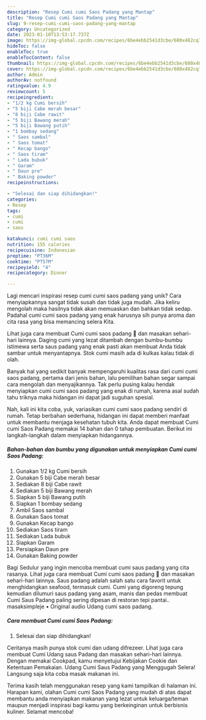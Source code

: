 ```yaml
---
description: "Resep Cumi cumi Saos Padang yang Mantap"
title: "Resep Cumi cumi Saos Padang yang Mantap"
slug: 9-resep-cumi-cumi-saos-padang-yang-mantap
category: Uncategorized
date: 2023-01-10T13:53:17.737Z
image: https://img-global.cpcdn.com/recipes/6be4ebb2541d3cbe/680x482cq70/cumi-cumi-saos-padang-foto-resep-utama.jpg
hideToc: false
enableToc: true
enableTocContent: false
thumbnail: https://img-global.cpcdn.com/recipes/6be4ebb2541d3cbe/680x482cq70/cumi-cumi-saos-padang-foto-resep-utama.jpg
cover: https://img-global.cpcdn.com/recipes/6be4ebb2541d3cbe/680x482cq70/cumi-cumi-saos-padang-foto-resep-utama.jpg
author: Admin
authorAv: notfound
ratingvalue: 4.9
reviewcount: 5
recipeingredient:
- "1/2 kg Cumi bersih"
- "5 biji Cabe merah besar"
- "8 biji Cabe rawit"
- "5 biji Bawang merah"
- "5 biji Bawang putih"
- "1 bombay sedang"
- " Saos sambal"
- " Saos tomat"
- " Kecap bango"
- " Saos tiram"
- " Lada bubuk"
- " Garam"
- " Daun pre"
- " Baking powder"
recipeinstructions:

- "Selesai dan siap dihidangkan!"
categories:
- Resep
tags:
- cumi
- cumi
- saos

katakunci: cumi cumi saos 
nutrition: 155 calories
recipecuisine: Indonesian
preptime: "PT36M"
cooktime: "PT57M"
recipeyield: "4"
recipecategory: Dinner

---
```





Lagi mencari inspirasi resep cumi cumi saos padang yang unik? Cara menyiapkannya sangat tidak susah dan tidak juga mudah. Jika keliru mengolah maka hasilnya tidak akan memuaskan dan bahkan tidak sedap. Padahal cumi cumi saos padang yang enak harusnya sih punya aroma dan cita rasa yang bisa memancing selera Kita.





Lihat juga cara membuat Cumi cumi saos padang 🦑 dan masakan sehari-hari lainnya. Daging cumi yang lezat ditambah dengan bumbu-bumbu istimewa serta saus padang yang enak pasti akan membuat Anda tidak sambar untuk menyantapnya. Stok cumi masih ada di kulkas kalau tidak di olah.

Banyak hal yang sedikit banyak mempengaruhi kualitas rasa dari cumi cumi saos padang, pertama dari jenis bahan, lalu pemilihan bahan segar sampai cara mengolah dan menyajikannya. Tak perlu pusing kalau hendak menyiapkan cumi cumi saos padang yang enak di rumah, karena asal sudah tahu triknya maka hidangan ini dapat jadi suguhan spesial.






Nah, kali ini kita coba, yuk, variasikan cumi cumi saos padang sendiri di rumah. Tetap berbahan sederhana, hidangan ini dapat memberi manfaat untuk membantu menjaga kesehatan tubuh kita. Anda dapat membuat Cumi cumi Saos Padang memakai 14 bahan dan 0 tahap pembuatan. Berikut ini langkah-langkah dalam menyiapkan hidangannya.

<!--inarticleads1-->

##### Bahan-bahan dan bumbu yang digunakan untuk menyiapkan Cumi cumi Saos Padang:

1. Gunakan 1/2 kg Cumi bersih
1. Gunakan 5 biji Cabe merah besar
1. Sediakan 8 biji Cabe rawit
1. Sediakan 5 biji Bawang merah
1. Siapkan 5 biji Bawang putih
1. Siapkan 1 bombay sedang
1. Ambil  Saos sambal
1. Gunakan  Saos tomat
1. Gunakan  Kecap bango
1. Sediakan  Saos tiram
1. Sediakan  Lada bubuk
1. Siapkan  Garam
1. Persiapkan  Daun pre
1. Gunakan  Baking powder


Bagi Sedulur yang ingin mencoba membuat cumi saus padang yang cita rasanya. Lihat juga cara membuat Cumi cumi saos padang 🦑 dan masakan sehari-hari lainnya. Saus padang adalah salah satu cara favorit untuk menghidangkan seafood, termasuk cumi. Cumi yang digoreng tepung kemudian dilumuri saus padang yang asam, manis dan pedas membuat Cumi Saus Padang paling sering dipesan di restoran tepi pantai.. masaksimpleje • Original audio Udang cumi saos padang. 

<!--inarticleads2-->

##### Cara membuat Cumi cumi Saos Padang:


1. Selesai dan siap dihidangkan!

Ceritanya masih punya stok cumi dan udang difrezeer. Lihat juga cara membuat Cumi Udang saus Padang dan masakan sehari-hari lainnya. Dengan memakai Cookpad, kamu menyetujui Kebijakan Cookie dan Ketentuan Pemakaian. Udang Cumi Saus Padang yang Menggugah Selera! Langsung saja kita coba masak makanan ini. 

Terima kasih telah menggunakan resep yang kami tampilkan di halaman ini. Harapan kami, olahan Cumi cumi Saos Padang yang mudah di atas dapat membantu anda menyiapkan makanan yang lezat untuk keluarga/teman maupun menjadi inspirasi bagi kamu yang berkeinginan untuk berbisnis kuliner. Selamat mencoba!
